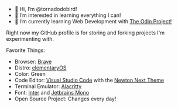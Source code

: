 - 👋 Hi, I’m @tornadodobird!
- 👀 I’m interested in learning everything I can!
- 🌱 I’m currently learning Web Development with [The Odin Project!](https://theodinproject.com)

Right now my GitHub profile is for storing and forking projects I'm experimenting with.

Favorite Things:

- Browser: [Brave](https:brave.com/)
- Distro: [elementaryOS](https://elementary.io)
- Color: Green
- Code Editor: [Visual Studio Code](https://code.visualstudio.com/) with the [Newton Next Theme](https://github.com/bertolinimarco/vscode-theme-newton-next)
- Terminal Emulator: [Alacritty](https://github.com/alacritty/alacritty/)
- Font: [Inter](https://rsms.me/) and [Jetbrains Mono](https://www.jetbrains.com/lp/mono/)
- Open Source Project: Changes every day!
